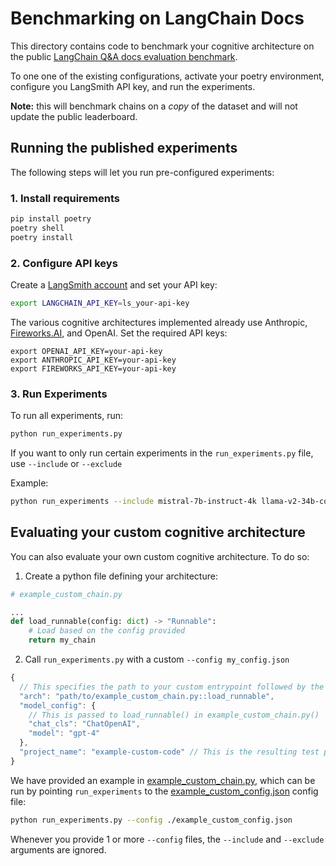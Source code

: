 # Benchmarking on LangChain Docs

This directory contains code to benchmark your cognitive architecture on the public [LangChain Q&A docs evaluation benchmark](https://smith.langchain.com/public/e1bfd348-494a-4df5-899a-7c6c09233cc4/d).

To one one of the existing configurations, activate your poetry environment, configure you LangSmith API key, and run the experiments.

**Note:** this will benchmark chains on a _copy_ of the dataset and will not update the public leaderboard.

## Running the published experiments

The following steps will let you run pre-configured experiments:

### 1. Install requirements

```bash
pip install poetry
poetry shell
poetry install
```

### 2. Configure API keys

Create a [LangSmith account](https://smith.langchain.com/) and set your API key:

```bash
export LANGCHAIN_API_KEY=ls_your-api-key
```

The various cognitive architectures implemented already use Anthropic, [Fireworks.AI](https://www.fireworks.ai/), and OpenAI. Set the required API keys:

```
export OPENAI_API_KEY=your-api-key
export ANTHROPIC_API_KEY=your-api-key
export FIREWORKS_API_KEY=your-api-key
```

### 3. Run Experiments

To run all experiments, run:

```bash
python run_experiments.py
```

If you want to only run certain experiments in the `run_experiments.py` file, use `--include` or `--exclude`

Example:

```bash
python run_experiments --include mistral-7b-instruct-4k llama-v2-34b-code-instruct-w8a16
```

## Evaluating your custom cognitive architecture

You can also evaluate your own custom cognitive architecture. To do so:

1. Create a python file defining your architecture:

```python
# example_custom_chain.py

...
def load_runnable(config: dict) -> "Runnable":
    # Load based on the config provided
    return my_chain
```

2. Call `run_experiments.py` with a custom `--config my_config.json`

```js
{
  // This specifies the path to your custom entrypoint followed by the loader function
  "arch": "path/to/example_custom_chain.py::load_runnable",
  "model_config": {
    // This is passed to load_runnable() in example_custom_chain.py()
    "chat_cls": "ChatOpenAI",
    "model": "gpt-4"
  },
  "project_name": "example-custom-code" // This is the resulting test project name
}
```

We have provided an example in [example_custom_chain.py](./packages/example/custom_example/example_custom_chain.py), which can be run by pointing `run_experiments` to the [example_custom_config.json](./example_custom_config.json) config file:

```bash
python run_experiments.py --config ./example_custom_config.json
```

Whenever you provide 1 or more `--config` files, the `--include` and `--exclude` arguments are ignored.
